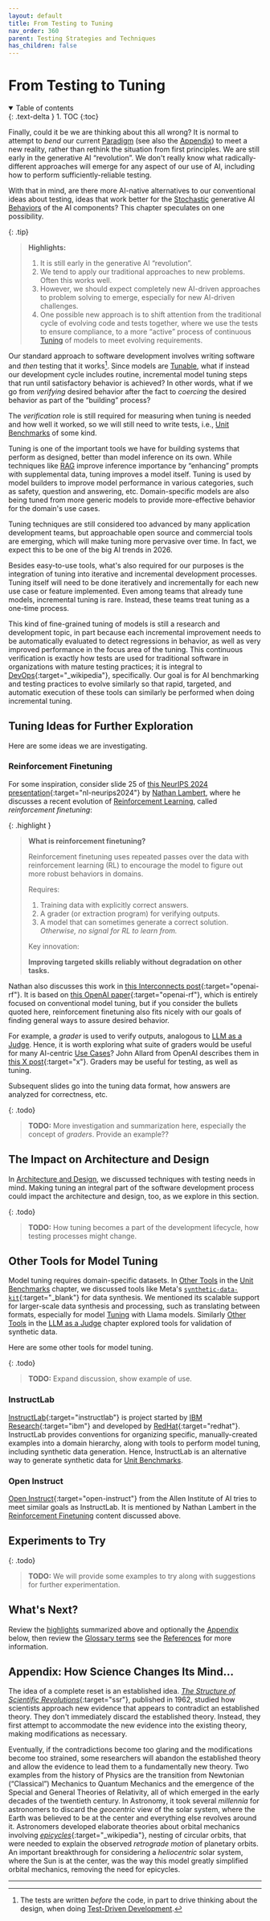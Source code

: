 ```yaml
---
layout: default
title: From Testing to Tuning
nav_order: 360
parent: Testing Strategies and Techniques
has_children: false
---
```


# From Testing to Tuning

<details open markdown="block">
  <summary>
    Table of contents
  </summary>
  {: .text-delta }
1. TOC
{:toc}
</details>

Finally, could it be we are thinking about this all wrong? It is normal to attempt to _bend_ our current [Paradigm]({{site.glossaryurl}}/#paradigm) (see also the [Appendix](appendix-how-science-changes-its-mind)) to meet a new reality, rather than rethink the situation from first principles. We are still early in the generative AI &ldquo;revolution&rdquo;. We don't really know what radically-different approaches will emerge for any aspect of our use of AI, including how to perform sufficiently-reliable testing.

With that in mind, are there more AI-native alternatives to our conventional ideas about testing, ideas that work better for the [Stochastic]({{site.glossaryurl}}/#stochastic) generative AI [Behaviors]({{site.glossaryurl}}/#behavior) of the AI components? This chapter speculates on one possibility.

<a id="highlights"></a>

{: .tip}
> **Highlights:**
>
> 1. It is still early in the generative AI &ldquo;revolution&rdquo;.
> 1. We tend to apply our traditional approaches to new problems. Often this works well.
> 1. However, we should expect completely new AI-driven approaches to problem solving to emerge, especially for new AI-driven challenges.
> 1. One possible new approach is to shift attention from the traditional cycle of evolving code and tests together, where we use the tests to ensure compliance, to a more &ldquo;active&rdquo; process of continuous [Tuning]({{site.glossaryurl}}/#tuning) of models to meet evolving requirements.

Our standard approach to software development involves writing software and _then_ testing that it works[^1]. Since models are [Tunable]({{site.glossaryurl}}/#tuning), what if instead our development cycle includes routine, incremental model tuning steps that run until satisfactory behavior is achieved? In other words, what if we go from _verifying_ desired behavior after the fact to _coercing_ the desired behavior as part of the &ldquo;building&rdquo; process? 

[^1]: The tests are written _before_ the code, in part to drive thinking about the design, when doing [Test-Driven Development]({{site.glossaryurl}}/#test-driven-development).

The _verification_ role is still required for measuring when tuning is needed and how well it worked, so we will still need to write tests, i.e., [Unit Benchmarks]({{site.glossaryurl}}/#unit-benchmark) of some kind. 

Tuning is one of the important tools we have for building systems that perform as designed, better than model inference on its own. While techniques like [RAG]({{site.glossaryurl}}/#retrieval-augmented-generation) improve inference importance by &ldquo;enhancing&rdquo; prompts with supplemental data, tuning improves a model itself. Tuning is used by model builders to improve model performance in various categories, such as safety, question and answering, etc. Domain-specific models are also being tuned from more generic models to provide more-effective behavior for the domain's use cases. 

Tuning techniques are still considered too advanced by many application development teams, but approachable open source and commercial tools are emerging, which will make tuning more pervasive over time. In fact, we expect this to be one of the big AI trends in 2026.

Besides easy-to-use tools, what's also required for our purposes is the integration of tuning into iterative and incremental development processes. Tuning itself will need to be done iteratively and incrementally for each new use case or feature implemented. Even among teams that already tune models, incremental tuning is rare. Instead, these teams treat tuning as a one-time process.

This kind of fine-grained tuning of models is still a research and development topic, in part because each incremental improvement needs to be automatically evaluated to detect regressions in behavior, as well as very improved performance in the focus area of the tuning. This continuous verification is exactly how tests are used for traditional software in organizations with mature testing practices; it is integral to [DevOps](https://en.wikipedia.org/wiki/DevOps){:target="_wikipedia"}, specifically. Our goal is for AI benchmarking and testing practices to evolve similarly so that rapid, targeted, and automatic execution of these tools can similarly be performed when doing incremental tuning.

## Tuning Ideas for Further Exploration

Here are some ideas we are investigating.

### Reinforcement Finetuning

For some inspiration, consider slide 25 of [this NeurIPS 2024 presentation](https://docs.google.com/presentation/d/1LWHbtz74GwKSGYZKyBVUtcyvp8lgYOi5EVpMnVDXBPs/edit#slide=id.p){:target="nl-neurips2024"} by [Nathan Lambert]({{site.baseurl}}/references/#nathan-lambert), where he discusses a recent evolution of [Reinforcement Learning]({{site.glossaryurl}}/#reinforcement-learning), called _reinforcement finetuning_:

{: .highlight }
> **What is reinforcement finetuning?**
>
> Reinforcement finetuning uses repeated passes over the data with reinforcement learning (RL) to encourage the model to figure out more robust behaviors in domains.
> 
> Requires:
> 
> 1. Training data with explicitly correct answers.
> 1. A grader (or extraction program) for verifying outputs.
> 1. A model that can sometimes generate a correct solution. _Otherwise, no signal for RL to learn from._
>
> Key innovation: 
> 
> **Improving targeted skills reliably without degradation on other tasks.**

Nathan also discusses this work in [this Interconnects post](https://www.interconnects.ai/p/openais-reinforcement-finetuning){:target="openai-rf"}. It is based on [this OpenAI paper](https://openai.com/form/rft-research-program/){:target="openai-rf"}, which is entirely focused on conventional model tuning, but if you consider the bullets quoted here, reinforcement finetuning also fits nicely with our goals of finding general ways to assure desired behavior. 

For example, a _grader_ is used to verify outputs, analogous to [LLM as a Judge]({{site.baseurl}}/testing-strategies/llm-as-a-judge). Hence, it is worth exploring what suite of graders would be useful for many AI-centric [Use Cases]({{site.glossaryurl}}/#use-case)? John Allard from OpenAI describes them in [this X post](https://x.com/john__allard/status/1865520756559614090?s=46&mx=2){:target="x"}. Graders may be useful for testing, as well as tuning.

Subsequent slides go into the tuning data format, how answers are analyzed for correctness, etc.

{: .todo}
> **TODO:** More investigation and summarization here, especially the concept of _graders_. Provide an example??

## The Impact on Architecture and Design

In [Architecture and Design]({{site.baseurl}}/arch-design), we discussed techniques with testing needs in mind. Making tuning an integral part of the software development process could impact the architecture and design, too, as we explore in this section.

{: .todo}
> **TODO:** How tuning becomes a part of the development lifecycle, how testing processes might change.


<a id="other-tools"/>

## Other Tools for Model Tuning

Model tuning requires domain-specific datasets. In [Other Tools]({{site.baseurl}}/testing-strategies/unit-benchmarks/#other-tools) in the [Unit Benchmarks]({{site.baseurl}}/testing-strategies/unit-benchmarks/) chapter, we discussed tools like Meta's [`synthetic-data-kit`](https://github.com/meta-llama/synthetic-data-kit/){:target="_blank"} for data synthesis. We mentioned its scalable support for larger-scale data synthesis and processing, such as translating between formats, especially for model [Tuning]({{site.glossaryurl}}/#tuning) with Llama models. Similarly [Other Tools]({{site.baseurl}}/testing-strategies/llm-as-a-judge/#other-tools) in the [LLM as a Judge]({{site.baseurl}}/testing-strategies/llm-as-a-judge/) chapter explored tools for validation of synthetic data.

Here are some other tools for model tuning. 

{: .todo}
> **TODO:** Expand discussion, show example of use.

### InstructLab

[InstructLab](https://instructlab.ai){:target="instructlab"} is project started by [IBM Research](https://research.ibm.com){:target="ibm"} and developed by [RedHat](https://redhat.com){:target="redhat"}. InstructLab provides conventions for organizing specific, manually-created examples into a domain hierarchy, along with tools to perform model tuning, including synthetic data generation. Hence, InstructLab is an alternative way to generate synthetic data for [Unit Benchmarks]({{site.baseurl}}/unit-benchmarks).

### Open Instruct

[Open Instruct](https://github.com/allenai/open-instruct){:target="open-instruct"} from the Allen Institute of AI tries to meet similar goals as InstructLab. It is mentioned by Nathan Lambert in the [Reinforcement Finetuning](#reinforcement-finetuning) content discussed above.

## Experiments to Try

{: .todo}
> **TODO:** We will provide some examples to try along with suggestions for further experimentation.

## What's Next?

Review the [highlights](#highlights) summarized above and optionally the [Appendix](#appendix-how-science-changes-its-mind) below, then review the [Glossary terms]({{site.glossaryurl}}/) see the [References]({{site.baseurl}}/references/) for more information.

## Appendix: How Science Changes Its Mind...

The idea of a complete reset is an established idea. [_The Structure of Scientific Revolutions_](https://en.wikipedia.org/wiki/The_Structure_of_Scientific_Revolutions){:target="ssr"}, published in 1962, studied how scientists approach new evidence that appears to contradict an established theory. They don't immediately discard the established theory. Instead, they first attempt to accommodate the new evidence into the existing theory, making modifications as necessary.

Eventually, if the contradictions become too glaring and the modifications become too strained, some researchers will abandon the established theory and allow the evidence to lead them to a fundamentally new theory. Two examples from the history of Physics are the transition from Newtonian (&ldquo;Classical&rdquo;) Mechanics to Quantum Mechanics and the emergence of the Special and General Theories of Relativity, all of which emerged in the early decades of the twentieth century. In Astronomy, it took several _millennia_  for astronomers to discard the _geocentric_ view of the solar system, where the Earth was believed to be at the center and everything else revolves around it. Astronomers developed elaborate theories about orbital mechanics involving [_epicycles_](https://en.wikipedia.org/wiki/Deferent_and_epicycle){:target="_wikipedia"}, nesting of circular orbits, that were needed to explain the observed _retrograde motion_ of planetary orbits. An important breakthrough for considering a _heliocentric_ solar system, where the Sun is at the center, was the way this model greatly simplified orbital mechanics, removing the need for epicycles.

---
